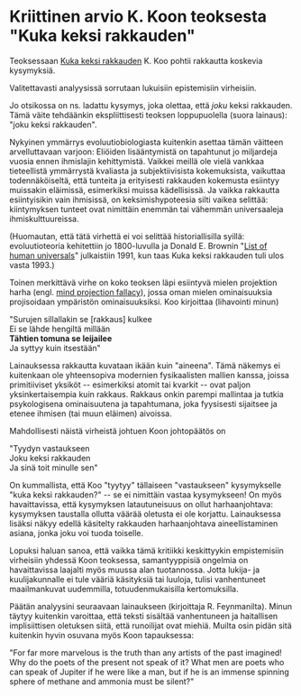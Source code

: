 # Kriittinen arvio K. Koon teoksesta "Kuka keksi rakkauden"

Teoksessaan [Kuka keksi rakkauden](https://www.youtube.com/watch?v=TIUeeOLzUAw) K. Koo pohtii rakkautta koskevia kysymyksiä.

Valitettavasti analyysissä sorrutaan lukuisiin epistemisiin virheisiin.

Jo otsikossa on ns. ladattu kysymys, joka olettaa, että *joku* keksi rakkauden. Tämä väite tehdäänkin ekspliittisesti teoksen loppupuolella (suora lainaus): "joku keksi rakkauden".

Nykyinen ymmärrys evoluutiobiologiasta kuitenkin asettaa tämän väitteen arvelluttavaan varjoon: Eliöiden lisääntymistä on tapahtunut jo miljardeja vuosia ennen ihmislajin kehittymistä. Vaikkei meillä ole vielä vankkaa tieteellistä ymmärrystä kvaliasta ja subjektiivisista kokemuksista, vaikuttaa todennäköiseltä, että tunteita ja erityisesti rakkauden kokemusta esiintyy muissakin eläimissä, esimerkiksi muissa kädellisissä. Ja vaikka rakkautta esiintyisikin vain ihmisissä, on keksimishypoteesia silti vaikea selittää: kiintymyksen tunteet ovat nimittäin enemmän tai vähemmän universaaleja ihmiskulttuureissa.

(Huomautan, että tätä virhettä ei voi selittää historiallisilla syillä: evoluutioteoria kehitettiin jo 1800-luvulla ja Donald E. Brownin "[List of human universals](https://joelvelasco.net/teaching/2890/brownlisthumanuniversals.pdf)" julkaistiin 1991, kun taas Kuka keksi rakkauden tuli ulos vasta 1993.)

Toinen merkittävä virhe on koko teoksen läpi esiintyvä mielen projektion harha (engl. [mind projection fallacy](https://en.wikipedia.org/wiki/Mind_projection_fallacy)), jossa oman mielen ominaisuuksia projisoidaan ympäristön ominaisuuksiksi. Koo kirjoittaa (lihavointi minun)

"Surujen sillallakin se [rakkaus] kulkee\
Ei se lähde hengiltä millään\
**Tähtien tomuna se leijailee**\
Ja syttyy kuin itsestään"

Lainauksessa rakkautta kuvataan ikään kuin "aineena". Tämä näkemys ei kuitenkaan ole yhteensopiva modernien fysikaalisten mallien kanssa, joissa primitiiviset yksiköt -- esimerkiksi atomit tai kvarkit -- ovat paljon yksinkertaisempia kuin rakkaus. Rakkaus onkin parempi mallintaa ja tutkia psykologisena ominaisuutena ja tapahtumana, joka fyysisesti sijaitsee ja etenee ihmisen (tai muun eläimen) aivoissa.

Mahdollisesti näistä virheistä johtuen Koon johtopäätös on

"Tyydyn vastaukseen\
Joku keksi rakkauden\
Ja sinä toit minulle sen"

On kummallista, että Koo "tyytyy" tällaiseen "vastaukseen" kysymykselle "kuka keksi rakkauden?" -- se ei nimittäin vastaa kysymykseen! On myös havaittavissa, että kysymyksen latautuneisuus on ollut harhaanjohtava: kysymyksen taustalla ollutta väärää oletusta ei ole korjattu. Lainauksessa lisäksi näkyy edellä käsitelty rakkauden harhaanjohtava aineellistaminen asiana, jonka joku voi tuoda toiselle.

Lopuksi haluan sanoa, että vaikka tämä kritiikki keskittyykin empistemisiin virheisiin yhdessä Koon teoksessa, samantyyppisiä ongelmia on havaittavissa laajalti myös muussa alan tuotannossa. Jotta lukija- ja kuulijakunnalle ei tule vääriä käsityksiä tai luuloja, tulisi vanhentuneet maailmankuvat uudemmilla, totuudenmukaisilla kertomuksilla.

Päätän analyysini seuraavaan lainaukseen (kirjoittaja R. Feynmanilta). Minun täytyy kuitenkin varoittaa, että teksti sisältää vanhentuneen ja haitallisen implisiittisen oletuksen siitä, että runoilijat ovat miehiä. Muilta osin pidän sitä kuitenkin hyvin osuvana myös Koon tapauksessa:

"For far more marvelous is the truth than any artists of the past imagined! Why do the poets of the present not speak of it? What men are poets who can speak of Jupiter if he were like a man, but if he is an immense spinning sphere of methane and ammonia must be silent?"
